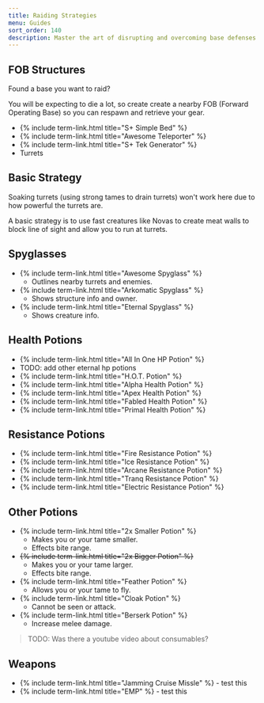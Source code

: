 ```yaml
---
title: Raiding Strategies
menu: Guides
sort_order: 140
description: Master the art of disrupting and overcoming base defenses.
---
```


## FOB Structures

Found a base you want to raid?

You will be expecting to die a lot, so create create a nearby FOB (Forward Operating Base) so you can respawn and retrieve your gear.

- {% include term-link.html title="S+ Simple Bed" %}
- {% include term-link.html title="Awesome Teleporter" %}
- {% include term-link.html title="S+ Tek Generator" %}
- Turrets

## Basic Strategy

Soaking turrets (using strong tames to drain turrets) won't work here due to how powerful the turrets are.

A basic strategy is to use fast creatures like Novas to create meat walls to block line of sight and allow you to run at turrets.

## Spyglasses

- {% include term-link.html title="Awesome Spyglass" %}
  - Outlines nearby turrets and enemies.
- {% include term-link.html title="Arkomatic Spyglass" %}
  - Shows structure info and owner.
- {% include term-link.html title="Eternal Spyglass" %}
  - Shows creature info.

## Health Potions

- {% include term-link.html title="All In One HP Potion" %}
- TODO: add other eternal hp potions
- {% include term-link.html title="H.O.T. Potion" %}
- {% include term-link.html title="Alpha Health Potion" %}
- {% include term-link.html title="Apex Health Potion" %}
- {% include term-link.html title="Fabled Health Potion" %}
- {% include term-link.html title="Primal Health Potion" %}

## Resistance Potions

- {% include term-link.html title="Fire Resistance Potion" %}
- {% include term-link.html title="Ice Resistance Potion" %}
- {% include term-link.html title="Arcane Resistance Potion" %}
- {% include term-link.html title="Tranq Resistance Potion" %}
- {% include term-link.html title="Electric Resistance Potion" %}

## Other Potions

- {% include term-link.html title="2x Smaller Potion" %}
  - Makes you or your tame smaller.
  - Effects bite range.
- ~~{% include term-link.html title="2x Bigger Potion" %}~~
  - Makes you or your tame larger.
  - Effects bite range.
- {% include term-link.html title="Feather Potion" %}
  - Allows you or your tame to fly.
- {% include term-link.html title="Cloak Potion" %}
  - Cannot be seen or attack.
- {% include term-link.html title="Berserk Potion" %}
  - Increase melee damage.

> TODO: Was there a youtube video about consumables?

## Weapons

- {% include term-link.html title="Jamming Cruise Missle" %} - test this
- {% include term-link.html title="EMP" %} - test this

